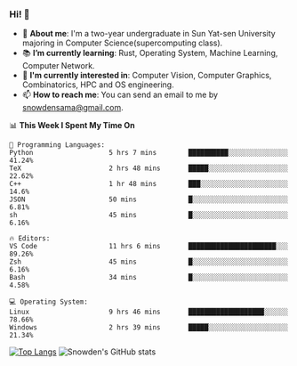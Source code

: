 ### Hi! 👋

+ :school: **About me**: I'm a two-year undergraduate in Sun Yat-sen University majoring in Computer Science(supercomputing class).
+ :books: **I’m currently learning**: Rust, Operating System, Machine Learning, Computer Network.
+ :lollipop: **I'm currently interested in**: Computer Vision, Computer Graphics, Combinatorics, HPC and OS engineering.
+ 📫 **How to reach me**: You can send an email to me by snowdensama@gmail.com.

<!--START_SECTION:waka-->
📊 **This Week I Spent My Time On** 

```text
💬 Programming Languages: 
Python                   5 hrs 7 mins        ██████████░░░░░░░░░░░░░░░   41.24% 
TeX                      2 hrs 48 mins       █████░░░░░░░░░░░░░░░░░░░░   22.62% 
C++                      1 hr 48 mins        ███░░░░░░░░░░░░░░░░░░░░░░   14.6% 
JSON                     50 mins             █░░░░░░░░░░░░░░░░░░░░░░░░   6.81% 
sh                       45 mins             █░░░░░░░░░░░░░░░░░░░░░░░░   6.16%

🔥 Editors: 
VS Code                  11 hrs 6 mins       ██████████████████████░░░   89.26% 
Zsh                      45 mins             █░░░░░░░░░░░░░░░░░░░░░░░░   6.16% 
Bash                     34 mins             █░░░░░░░░░░░░░░░░░░░░░░░░   4.58%

💻 Operating System: 
Linux                    9 hrs 46 mins       ███████████████████░░░░░░   78.66% 
Windows                  2 hrs 39 mins       █████░░░░░░░░░░░░░░░░░░░░   21.34%

```


<!--END_SECTION:waka-->


[![Top Langs](https://github-readme-stats.vercel.app/api/top-langs/?username=lixk28&langs_count=8&layout=compact&hide_border=true)](https://github.com/lixk28/github-readme-stats)
![Snowden's GitHub stats](https://github-readme-stats.vercel.app/api?username=lixk28&show_icons=true&hide_border=true&count_private=true)



<!--
**lixk28/lixk28** is a ✨ _special_ ✨ repository because its `README.md` (this file) appears on your GitHub profile.

Here are some ideas to get you started:

- 🔭 I’m currently working on ...
- 🌱 I’m currently learning ...
- 👯 I’m looking to collaborate on ...
- 🤔 I’m looking for help with ...
- 💬 Ask me about ...
- 📫 How to reach me: ...
- 😄 Pronouns: ...
- ⚡ Fun fact: ...
  -->
